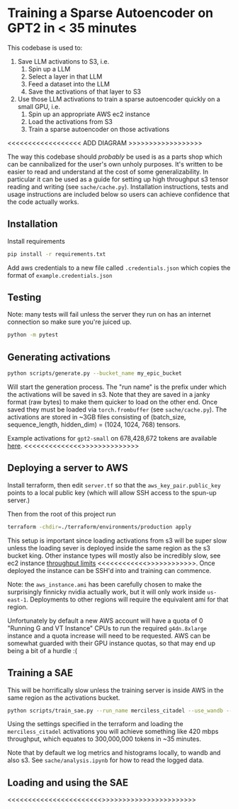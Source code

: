 # Training a Sparse Autoencoder on GPT2 in < 35 minutes

This codebase is used to:
1. Save LLM activations to S3, i.e.
    1. Spin up a LLM
    2. Select a layer in that LLM
    3. Feed a dataset into the LLM
    4. Save the activations of that layer to S3
2. Use those LLM activations to train a sparse autoencoder quickly on a small GPU, i.e.
    1. Spin up an appropriate AWS ec2 instance
    2. Load the activations from S3
    3. Train a sparse autoencoder on those activations


<<<<<<<<<<<<<<<<<< ADD DIAGRAM >>>>>>>>>>>>>>>>>>

The way this codebase should *probably* be used is as a parts shop which can be cannibalized for the user's own unholy purposes. It's written to be easier to read and understand at the cost of some generalizability. In particular it can be used as a guide for setting up high throughput s3 tensor reading and writing (see `sache/cache.py`). Installation instructions, tests and usage instructions are included below so users can achieve confidence that the code actually works.

## Installation

Install requirements
```bash
pip install -r requirements.txt
```

Add aws credentials to a new file called `.credentials.json` which copies the format of `example.credentials.json`

## Testing

Note: many tests will fail unless the server they run on has an internet connection so make sure you're juiced up.

```bash
python -m pytest
```

## Generating activations

```bash
python scripts/generate.py --bucket_name my_epic_bucket
```

Will start the generation process. The "run name" is the prefix under which the activations will be saved in s3. Note that they are saved in a janky format (raw bytes) to make them quicker to load on the other end. Once saved they must be loaded via `torch.frombuffer` (see `sache/cache.py`). The activations are stored in ~3GB files consisting of (batch_size, sequence_length, hidden_dim) = (1024, 1024, 768) tensors.

Example activations for `gpt2-small` on 678,428,672 tokens are available [here](). <<<<<<<<<<<<<<>>>>>>>>>>>>>>

## Deploying a server to AWS

Install terraform, then edit `server.tf` so that the `aws_key_pair.public_key` points to a local public key (which will allow SSH access to the spun-up server.)

Then from the root of this project run

```bash
terraform -chdir=./terraform/environments/production apply
```

This setup is important since loading activations from s3 will be super slow unless the loading sever is deployed inside the same region as the s3 bucket king. Other instance types will mostly also be incredibly slow, see ec2 instance [throughput limits]() <<<<<<<<<<<<>>>>>>>>>>>>. Once deployed the instance can be SSH'd into and training can commence.

Note: the `aws_instance.ami` has been carefully chosen to make the surprisingly finnicky nvidia actually work, but it will only work inside `us-east-1`. Deployments to other regions will require the equivalent ami for that region.

Unfortunately by default a new AWS account will have a quota of 0 "Running G and VT Instance" CPUs to run the required `g4dn.8xlarge` instance and a quota increase will need to be requested. AWS can be somewhat guarded with their GPU instance quotas, so that may end up being a bit of a hurdle :(

## Training a SAE

This will be horrifically slow unless the training server is inside AWS in the same region as the activations bucket. 

```bash
python scripts/train_sae.py --run_name merciless_citadel --use_wandb --log_bucket bucket_full_of_karpathy_fanart
```

Using the settings specified in the terraform and loading the `merciless_citadel` activations you will achieve something like 420 mbps throughput, which equates to 300,000,000 tokens in ~35 minutes.

Note that by default we log metrics and histograms locally, to wandb and also s3. See `sache/analysis.ipynb` for how to read the logged data.


## Loading and using the SAE


<<<<<<<<<<<<<<<<<<<<<<<>>>>>>>>>>>>>>>>>>>>>>>
